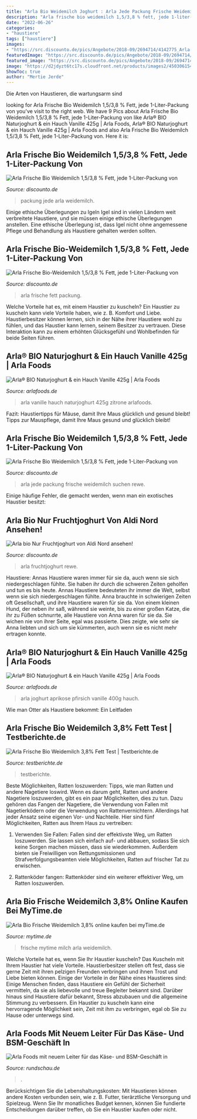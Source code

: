 ```yaml
---
title: "Arla Bio Weidemilch Joghurt : Arla Jede Packung Frische Weidemilch Suchen Rewe"
description: "Arla frische bio weidemilch 1,5/3,8 % fett, jede 1-liter-packung von"
date: "2022-06-26"
categories:
- "haustiere"
tags: ["haustiere"]
images:
- "https://src.discounto.de/pics/Angebote/2018-09/2694714/4142775_Arla-Frische-Bio-Weidemilch-1-5-3-8-Fett-jede-1-Liter-Packung_xxl.jpg"
featuredImage: "https://src.discounto.de/pics/Angebote/2018-09/2694714/4142775_Arla-Frische-Bio-Weidemilch-1-5-3-8-Fett-jede-1-Liter-Packung_original.jpg"
featured_image: "https://src.discounto.de/pics/Angebote/2018-09/2694714/4142775_Arla-Frische-Bio-Weidemilch-1-5-3-8-Fett-jede-1-Liter-Packung_xxl.jpg"
image: "https://d2jdyzt6tc17s.cloudfront.net/products/images2/4503061541_4016241015228_01.jpg.jpg"
ShowToc: true
author: "Mertie Jerde"
---
```



Die Arten von Haustieren, die wartungsarm sind

	

		
looking for Arla Frische Bio Weidemilch 1,5/3,8 % Fett, jede 1-Liter-Packung von you've visit to the right web. We have 9 Pics about Arla Frische Bio Weidemilch 1,5/3,8 % Fett, jede 1-Liter-Packung von like Arla® BIO Naturjoghurt &amp; ein Hauch Vanille 425g | Arla Foods, Arla® BIO Naturjoghurt &amp; ein Hauch Vanille 425g | Arla Foods and also Arla Frische Bio Weidemilch 1,5/3,8 % Fett, jede 1-Liter-Packung von. Here it is:
		
    
## Arla Frische Bio Weidemilch 1,5/3,8 % Fett, Jede 1-Liter-Packung Von

<img loading=lazy src="https://src.discounto.de/pics/Angebote/2018-09/2694714/4142775_Arla-Frische-Bio-Weidemilch-1-5-3-8-Fett-jede-1-Liter-Packung_original.jpg" onerror="this.onerror=null;this.src='https://tse4.mm.bing.net/th?id=OIP.zi54Ws4AnBw2fLOwVxQSnwHaHa&amp;pid=15.1';" alt="Arla Frische Bio Weidemilch 1,5/3,8 % Fett, jede 1-Liter-Packung von">

_Source: discounto.de_

>packung jede arla weidemilch. 

	

Einige ethische Überlegungen zu Igeln
Igel sind in vielen Ländern weit verbreitete Haustiere, und sie müssen einige ethische Überlegungen anstellen. Eine ethische Überlegung ist, dass Igel nicht ohne angemessene Pflege und Behandlung als Haustiere gehalten werden sollten.

    
## Arla Frische Bio-Weidemilch 1,5/3,8 % Fett, Jede 1-Liter-Packung Von

<img loading=lazy src="https://src.discounto.de/pics/Angebote/2018-01/2341300/3525998_Arla-Frische-Bio-Weidemilch-1-5-3-8-Fett-jede-1-Liter-Packung_xxl.jpg" onerror="this.onerror=null;this.src='https://tse4.mm.bing.net/th?id=OIP.R3zt4yh0f_ea4T5T2iLfEwHaHa&amp;pid=15.1';" alt="Arla Frische Bio-Weidemilch 1,5/3,8 % Fett, jede 1-Liter-Packung von">

_Source: discounto.de_

>arla frische fett packung. 

	

Welche Vorteile hat es, mit einem Haustier zu kuscheln?
Ein Haustier zu kuscheln kann viele Vorteile haben, wie z. B. Komfort und Liebe. Haustierbesitzer können lernen, sich in der Nähe ihrer Haustiere wohl zu fühlen, und das Haustier kann lernen, seinem Besitzer zu vertrauen. Diese Interaktion kann zu einem erhöhten Glücksgefühl und Wohlbefinden für beide Seiten führen.

    
## Arla® BIO Naturjoghurt &amp; Ein Hauch Vanille 425g | Arla Foods

<img loading=lazy src="https://www.arlafoods.de/4983dc/globalassets/arla-global/products---overview/all-our-brands/arla-bio/de/naturjoghurt-ein-hauch/packshots-_-produktseite_vanille.png?preset=ogbg,border20,background-color11" onerror="this.onerror=null;this.src='https://tse1.mm.bing.net/th?id=OIP.eg3qWXd3phXixszMKZR-hAAAAA&amp;pid=15.1';" alt="Arla® BIO Naturjoghurt &amp; ein Hauch Vanille 425g | Arla Foods">

_Source: arlafoods.de_

>arla vanille hauch naturjoghurt 425g zitrone arlafoods. 

	

Fazit: Haustiertipps für Mäuse, damit Ihre Maus glücklich und gesund bleibt!
Tipps zur Mauspflege, damit Ihre Maus gesund und glücklich bleibt!

    
## Arla Frische Bio Weidemilch 1,5/3,8 % Fett, Jede 1-Liter-Packung Von

<img loading=lazy src="https://src.discounto.de/pics/Angebote/2018-09/2694714/4142775_Arla-Frische-Bio-Weidemilch-1-5-3-8-Fett-jede-1-Liter-Packung_xxl.jpg" onerror="this.onerror=null;this.src='https://tse3.mm.bing.net/th?id=OIP.hsdtqR3jICxbpw0kvqaxPgHaHa&amp;pid=15.1';" alt="Arla Frische Bio Weidemilch 1,5/3,8 % Fett, jede 1-Liter-Packung von">

_Source: discounto.de_

>arla jede packung frische weidemilch suchen rewe. 

	

Einige häufige Fehler, die gemacht werden, wenn man ein exotisches Haustier besitzt:

    
## Arla Bio Nur Fruchtjoghurt Von Aldi Nord Ansehen!

<img loading=lazy src="https://src.discounto.de/pics/Angebote/2020-05/3558920/5804843_Arla-bio-Nur-Fruchtjoghurt_xxl.jpg" onerror="this.onerror=null;this.src='https://tse4.mm.bing.net/th?id=OIP.ic4FldHSVI-SSphUH6R_pwHaHa&amp;pid=15.1';" alt="Arla bio Nur Fruchtjoghurt von Aldi Nord ansehen!">

_Source: discounto.de_

>arla fruchtjoghurt rewe. 

	

Haustiere: Annas Haustiere waren immer für sie da, auch wenn sie sich niedergeschlagen fühlte. Sie haben ihr durch die schweren Zeiten geholfen und tun es bis heute.
Annas Haustiere bedeuteten ihr immer die Welt, selbst wenn sie sich niedergeschlagen fühlte. Anna brauchte in schwierigen Zeiten oft Gesellschaft, und ihre Haustiere waren für sie da. Von einem kleinen Hund, der neben ihr saß, während sie weinte, bis zu einer großen Katze, die ihr zu Füßen schnurrte, alle Haustiere von Anna waren für sie da. Sie wichen nie von ihrer Seite, egal was passierte. Dies zeigte, wie sehr sie Anna liebten und sich um sie kümmerten, auch wenn sie es nicht mehr ertragen konnte.

    
## Arla® BIO Naturjoghurt &amp; Ein Hauch Vanille 425g | Arla Foods

<img loading=lazy src="https://www.arlafoods.de/4a1210/globalassets/arla-global/products---overview/all-our-brands/arla-bio/de/nur-2020/organic-yogurt-pfirsich-aprikose-ohne-deckel-400g-unsere-produkte.png?preset=3col-desktop" onerror="this.onerror=null;this.src='https://tse4.mm.bing.net/th?id=OIP.2LB14jJgasH4VBZl5IlwPgAAAA&amp;pid=15.1';" alt="Arla® BIO Naturjoghurt &amp; ein Hauch Vanille 425g | Arla Foods">

_Source: arlafoods.de_

>arla joghurt aprikose pfirsich vanille 400g hauch. 

	

Wie man Otter als Haustiere bekommt: Ein Leitfaden

    
## Arla Frische Bio Weidemilch 3,8% Fett Test | Testberichte.de

<img loading=lazy src="https://www.testberichte.de/imgs/p_imgs_supersize/1268132.jpg" onerror="this.onerror=null;this.src='https://tse2.mm.bing.net/th?id=OIP.WFzrgsGz71XVMGabdd0V3gHaGq&amp;pid=15.1';" alt="Arla Frische Bio Weidemilch 3,8% Fett Test | Testberichte.de">

_Source: testberichte.de_

>testberichte. 

	

Beste Möglichkeiten, Ratten loszuwerden: Tipps, wie man Ratten und andere Nagetiere loswird.
Wenn es darum geht, Ratten und andere Nagetiere loszuwerden, gibt es ein paar Möglichkeiten, dies zu tun. Dazu gehören das Fangen der Nagetiere, die Verwendung von Fallen mit Nagetierködern oder die Verwendung von Rattenvernichtern. Allerdings hat jeder Ansatz seine eigenen Vor- und Nachteile. Hier sind fünf Möglichkeiten, Ratten aus Ihrem Haus zu vertreiben:
1) Verwenden Sie Fallen: Fallen sind der effektivste Weg, um Ratten loszuwerden. Sie lassen sich einfach auf- und abbauen, sodass Sie sich keine Sorgen machen müssen, dass sie wiederkommen. Außerdem bieten sie Freiwilligen von Rettungsmissionen und Strafverfolgungsbeamten viele Möglichkeiten, Ratten auf frischer Tat zu erwischen.

2) Rattenköder fangen: Rattenköder sind ein weiterer effektiver Weg, um Ratten loszuwerden.

    
## Arla Bio Frische Weidemilch 3,8% Online Kaufen Bei MyTime.de

<img loading=lazy src="https://d2jdyzt6tc17s.cloudfront.net/products/images2/4503061541_4016241015228_01.jpg.jpg" onerror="this.onerror=null;this.src='https://tse1.mm.bing.net/th?id=OIP.S_RxH0yzmeQHpjNBYecfHQAAAA&amp;pid=15.1';" alt="Arla Bio Frische Weidemilch 3,8% online kaufen bei myTime.de">

_Source: mytime.de_

>frische mytime milch arla weidemilch. 

	

Welche Vorteile hat es, wenn Sie Ihr Haustier kuscheln?
Das Kuscheln mit Ihrem Haustier hat viele Vorteile. Haustierbesitzer stellen oft fest, dass sie gerne Zeit mit ihren pelzigen Freunden verbringen und ihnen Trost und Liebe bieten können. Einige der Vorteile in der Nähe eines Haustieres sind:
Einige Menschen finden, dass Haustiere ein Gefühl der Sicherheit vermitteln, da sie als liebevolle und treue Begleiter bekannt sind. Darüber hinaus sind Haustiere dafür bekannt, Stress abzubauen und die allgemeine Stimmung zu verbessern. Ein Haustier zu kuscheln kann eine hervorragende Möglichkeit sein, Zeit mit ihm zu verbringen, egal ob Sie zu Hause oder unterwegs sind.

    
## Arla Foods Mit Neuem Leiter Für Das Käse- Und BSM-Geschäft In

<img loading=lazy src="https://www.rundschau.de/fileadmin/user_upload/News/2020/01/Arla_Christian_Thomsen.jpg" onerror="this.onerror=null;this.src='https://tse2.mm.bing.net/th?id=OIP.MNWz4cjiMoCstJOHTAtwugHaLH&amp;pid=15.1';" alt="Arla Foods mit neuem Leiter für das Käse- und BSM-Geschäft in">

_Source: rundschau.de_

>. 

	

Berücksichtigen Sie die Lebenshaltungskosten: Mit Haustieren können andere Kosten verbunden sein, wie z. B. Futter, tierärztliche Versorgung und Spielzeug. Wenn Sie Ihr monatliches Budget kennen, können Sie fundierte Entscheidungen darüber treffen, ob Sie ein Haustier kaufen oder nicht.

